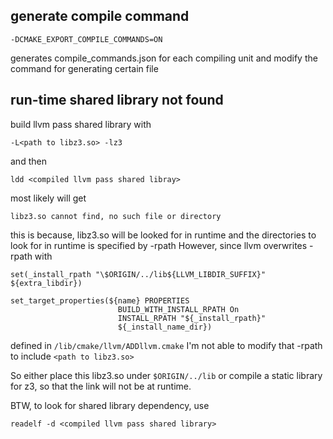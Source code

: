 ## generate compile command
```
-DCMAKE_EXPORT_COMPILE_COMMANDS=ON
```
generates compile_commands.json for each compiling unit
and modify the command for generating certain file
## run-time shared library not found
build llvm pass shared library with 
```
-L<path to libz3.so> -lz3
```
and then 
```
ldd <compiled llvm pass shared libray>
```
most likely will get 
```
libz3.so cannot find, no such file or directory
```
this is because, libz3.so will be looked for in runtime
and the directories to look for in runtime is specified by -rpath
However, since llvm overwrites -rpath with
```
set(_install_rpath "\$ORIGIN/../lib${LLVM_LIBDIR_SUFFIX}" ${extra_libdir})

set_target_properties(${name} PROPERTIES
                        BUILD_WITH_INSTALL_RPATH On
                        INSTALL_RPATH "${_install_rpath}"
                        ${_install_name_dir})
```
defined in 
`/lib/cmake/llvm/ADDllvm.cmake`
I'm not able to modify that -rpath to include `<path to libz3.so>`

So either place this libz3.so under `$ORIGIN/../lib`
or compile a static library for z3, so that the link will not be at runtime.

BTW, to look for shared library dependency, use
```
readelf -d <compiled llvm pass shared library>
```
